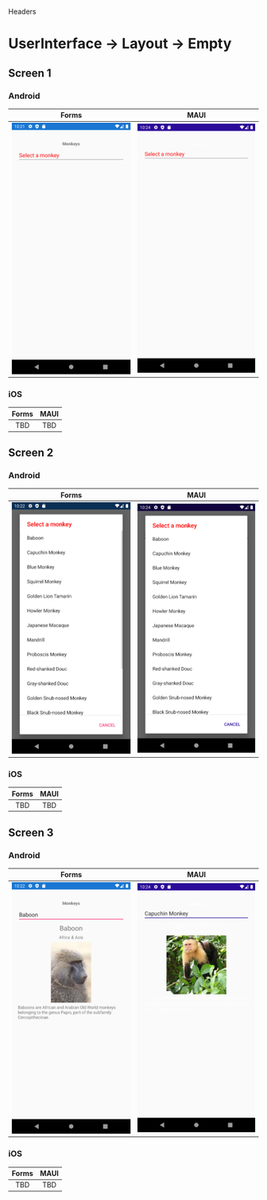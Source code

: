 

Headers
# UserInterface -> Layout -> Empty



## Screen 1

### Android

Forms |  MAUI
:----------:|:---------:
<img src="Forms/Android/home.png" width="400"/> | <img src="Maui/Android/home.png" width="400"/>

### iOS

Forms |  MAUI
:----------:|:---------:
TBD | TBD


## Screen 2

### Android

Forms |  MAUI
:----------:|:---------:
<img src="Forms/Android/picker.png" width="400"/> | <img src="Maui/Android/picker.png" width="400"/>

### iOS

Forms |  MAUI
:----------:|:---------:
TBD | TBD


## Screen 3

### Android

Forms |  MAUI
:----------:|:---------:
<img src="Forms/Android/selected.png" width="400"/> | <img src="Maui/Android/selected.png" width="400"/>

### iOS

Forms |  MAUI
:----------:|:---------:
TBD | TBD
